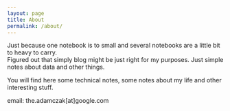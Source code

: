 ```yaml
---
layout: page
title: About
permalink: /about/
---
```


Just because one notebook is to small and several notebooks are a little bit to heavy to carry.<br/>
Figured out that simply blog might be just right for my purposes. Just simple notes about data and other things.
<br/>

You will find here some technical notes, some notes about my life and other interesting stuff.

email: the.adamczak[at]google.com
